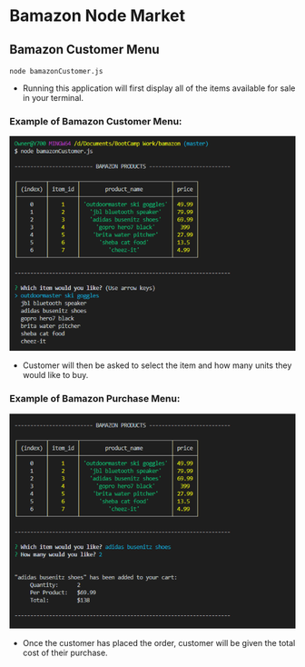 # Bamazon Node Market

## Bamazon Customer Menu

```
node bamazonCustomer.js
```

- Running this application will first display all of the items available for sale in your terminal.

### Example of Bamazon Customer Menu:

<img src="images/customer.png" alt="Customer Menu">

- Customer will then be asked to select the item and how many units they would like to buy.

### Example of Bamazon Purchase Menu:

<img src="images/purchase.png" alt="Purchase Menu">

- Once the customer has placed the order, customer will be given the total cost of their purchase.
